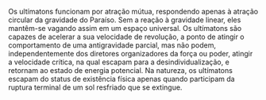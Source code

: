 ﻿Os ultímatons funcionam por atração mútua, respondendo apenas à atração circular da gravidade do Paraíso. Sem a reação à gravidade linear, eles mantêm-se vagando assim em um espaço universal. Os ultímatons são capazes de acelerar a sua velocidade de revolução, a ponto de atingir o comportamento de uma antigravidade parcial, mas não podem, independentemente dos diretores organizadores da força ou poder, atingir a velocidade crítica, na qual escapam para a desindividualização, e retornam ao estado de energia potencial. Na natureza, os ultímatons escapam do status de existência física apenas quando participam da ruptura terminal de um sol resfriado que se extingue.